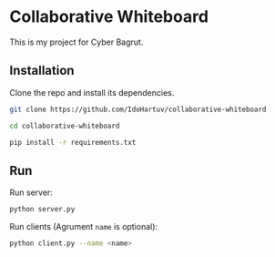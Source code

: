 # Collaborative Whiteboard
This is my project for Cyber Bagrut.

## Installation
Clone the repo and install its dependencies.

```sh
git clone https://github.com/IdoHartuv/collaborative-whiteboard

cd collaborative-whiteboard

pip install -r requirements.txt
```

## Run
Run server: 
```sh
python server.py
```
Run clients (Agrument ```name``` is optional):
```sh
python client.py --name <name>
```


